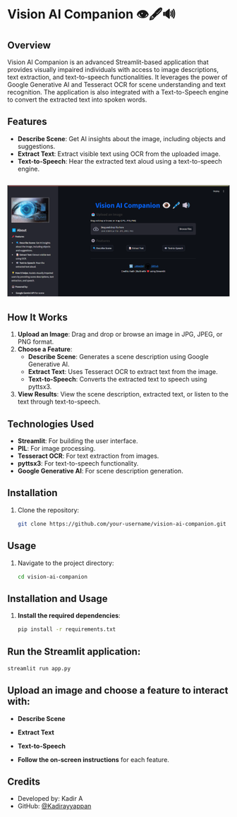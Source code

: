 # Vision AI Companion 👁️🖋️🔊

## Overview
Vision AI Companion is an advanced Streamlit-based application that provides visually impaired individuals with access to image descriptions, text extraction, and text-to-speech functionalities. It leverages the power of Google Generative AI and Tesseract OCR for scene understanding and text recognition. The application is also integrated with a Text-to-Speech engine to convert the extracted text into spoken words.

## Features
- **Describe Scene**: Get AI insights about the image, including objects and suggestions.
- **Extract Text**: Extract visible text using OCR from the uploaded image.
- **Text-to-Speech**: Hear the extracted text aloud using a text-to-speech engine.

## ![Sample Image](https://github.com/Kadirayyappan/vision-AI-Companion/blob/main/vision%20ai/Screenshot%202024-12-09%20231208.png)
## How It Works
1. **Upload an Image**: Drag and drop or browse an image in JPG, JPEG, or PNG format.
2. **Choose a Feature**:
   - **Describe Scene**: Generates a scene description using Google Generative AI.
   - **Extract Text**: Uses Tesseract OCR to extract text from the image.
   - **Text-to-Speech**: Converts the extracted text to speech using pyttsx3.
3. **View Results**: View the scene description, extracted text, or listen to the text through text-to-speech.

## Technologies Used
- **Streamlit**: For building the user interface.
- **PIL**: For image processing.
- **Tesseract OCR**: For text extraction from images.
- **pyttsx3**: For text-to-speech functionality.
- **Google Generative AI**: For scene description generation.

## Installation
1. Clone the repository:
   ```bash
   git clone https://github.com/your-username/vision-ai-companion.git


## Usage
1. Navigate to the project directory:
   ```bash
   cd vision-ai-companion
## Installation and Usage
1. **Install the required dependencies**:
   ```bash
   pip install -r requirements.txt
## Run the Streamlit application:
```bash
streamlit run app.py
```

## Upload an image and choose a feature to interact with:
- **Describe Scene**
- **Extract Text**
- **Text-to-Speech**

- **Follow the on-screen instructions** for each feature.

## Credits
- Developed by: Kadir A
- GitHub: [@Kadirayyappan](https://github.com/Kadirayyappan)

